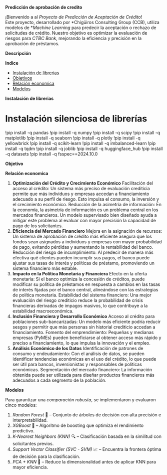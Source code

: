 **Predicción de aprobación de credito**

¡Bienvenido a al *Proyecto de Predicción de Aceptación de Crédito*!  
Este proyecto, desarrollado por *Chigüiros Consulting Group (CCB), utiliza modelos de **Machine Learning* para predecir la aceptación o rechazo de solicitudes de crédito. Nuestro objetivo es optimizar la evaluación de riesgos para *CTBC Bank*, mejorando la eficiencia y precisión en la aprobación de préstamos.

**Descripción**



**Indice**

- [Instalación de librerias](url)
- [Objetivos](url)
- [Relación economica](url)
- [Modelos](url)

**Instalación de librerias**

# Instalación silenciosa de librerías
!pip install -q pandas
!pip install -q numpy
!pip install -q scipy
!pip install -q matplotlib
!pip install -q seaborn
!pip install -q plotly
!pip install -q yellowbrick
!pip install -q scikit-learn
!pip install -q imbalanced-learn
!pip install -q tqdm
!pip install -q joblib
!pip install -q huggingface_hub
!pip install -q datasets
!pip install -q fsspec==2024.10.0

**Objetivo**



**Relación economica**

1. **Optimización del Crédito y Crecimiento Económico**
Facilitación del acceso al crédito: Un sistema más preciso de evaluación crediticia permite que más individuos y empresas accedan a financiamiento adecuado a su perfil de riesgo. Esto impulsa el consumo, la inversión y el crecimiento económico.
Reducción de la asimetría de información: En la economía, la asimetría de información es un problema central en los mercados financieros. Un modelo supervisado bien diseñado ayuda a mitigar este problema al evaluar con mayor precisión la capacidad de pago de los solicitantes.
2. **Eficiencia del Mercado Financiero**
Mejora en la asignación de recursos: Un sistema de aprobación de crédito más eficiente asegura que los fondos sean asignados a individuos y empresas con mayor probabilidad de pago, evitando pérdidas y aumentando la rentabilidad del banco.
Reducción del riesgo de incumplimiento: Al predecir de manera más efectiva qué clientes pueden incumplir sus pagos, el banco puede ajustar sus tasas de interés y políticas de préstamo, promoviendo un sistema financiero más estable.
3. **Impacto en la Política Monetaria y Financiera**
Efecto en la oferta monetaria: Si el banco optimiza la concesión de créditos, puede modificar su política de préstamos en respuesta a cambios en las tasas de interés fijadas por el banco central, alineándose con las estrategias de política monetaria.
Estabilidad del sistema financiero: Una mejor evaluación del riesgo crediticio reduce la probabilidad de crisis financieras derivadas de impagos masivos, lo que contribuye a la estabilidad macroeconómica.
4. **Inclusión Financiera y Desarrollo Económico**
Acceso al crédito para poblaciones sub-bancarizadas: Un modelo más eficiente podría reducir sesgos y permitir que más personas sin historial crediticio accedan a financiamiento.
Fomento del emprendimiento: Pequeñas y medianas empresas (PyMEs) pueden beneficiarse al obtener acceso más rápido y preciso a financiamiento, lo que impulsa la innovación y el empleo.
5. **Análisis Económico de los Datos**
Identificación de patrones de consumo y endeudamiento: Con el análisis de datos, se pueden identificar tendencias económicas en el uso del crédito, lo que puede ser útil para bancos, inversionistas y responsables de políticas económicas.
Segmentación del mercado financiero: La información obtenida puede ser utilizada para diseñar productos financieros más adecuados a cada segmento de la población.

**Modelos**

Para garantizar una *comparación robusta*, se implementaron y evaluaron cinco modelos:  
1. *Random Forest* 🌳 – Conjunto de árboles de decisión con alta precisión e interpretabilidad.  
2. *XGBoost* 🚀 – Algoritmo de boosting que optimiza el rendimiento predictivo.  
3. *K-Nearest Neighbors (KNN)* 🔍 – Clasificación basada en la similitud con solicitantes previos.  
4. *Support Vector Classifier (SVC - SVM)* 📈 – Encuentra la frontera óptima de decisión para la clasificación.  
5. *PCA + KNN* 🔄 – Reduce la dimensionalidad antes de aplicar KNN para mayor eficiencia.

